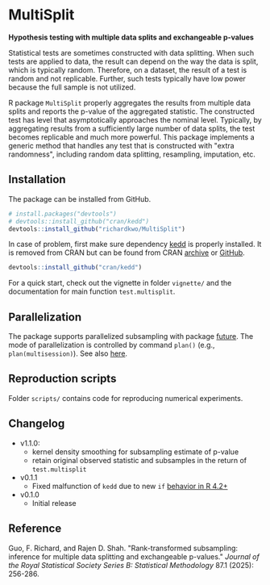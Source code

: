 # MultiSplit
**Hypothesis testing with multiple data splits and exchangeable p-values**

Statistical tests are sometimes constructed with data splitting. When such tests are applied to data, the result can depend on the way the data is split, which is typically random. Therefore, on a dataset, the result of a test is random and not replicable. Further, such tests typically have low power because the full sample is not utilized. 

R package `MultiSplit` properly aggregates the results from multiple data splits and reports the p-value of the aggregated statistic. The constructed test has level that asymptotically approaches the nominal level. Typically, by aggregating results from a sufficiently large number of data splits, the test becomes replicable and much more powerful. This package implements a generic method that handles any test that is constructed with "extra randomness", including random data splitting, resampling, imputation, etc.

## Installation

The package can be installed from GitHub.

``` r
# install.packages("devtools")
# devtools::install_github("cran/kedd")
devtools::install_github("richardkwo/MultiSplit")
```

In case of problem, first make sure dependency [kedd](https://cran.r-project.org/package=kedd) is properly installed. It is removed from CRAN but can be found from CRAN [archive](https://cran.r-project.org/src/contrib/Archive/kedd/) or [GitHub](https://github.com/cran/kedd).

```R
devtools::install_github("cran/kedd")
```

For a quick start, check out the vignette in folder `vignette/` and the documentation for main function `test.multisplit`.

## Parallelization

The package supports parallelized subsampling with package [future](https://cran.r-project.org/package=future). The mode of parallelization is controlled by command `plan()` (e.g., `plan(multisession)`). See also [here](https://cran.r-project.org/web/packages/future/vignettes/future-1-overview.html). 

## Reproduction scripts

Folder `scripts/` contains code for reproducing numerical experiments. 

## Changelog

* v1.1.0: 
  - kernel density smoothing for subsampling estimate of p-value
  - retain original observed statistic and subsamples in the return of `test.multisplit`
* v0.1.1
  * Fixed malfunction of `kedd` due to new `if` [behavior in R 4.2+](https://stackoverflow.com/questions/72848442/r-warning-lengthx-2-1-in-coercion-to-logical1)
* v0.1.0
  * Initial release


## Reference

Guo, F. Richard, and Rajen D. Shah. "Rank-transformed subsampling: inference for multiple data splitting and exchangeable p-values." *Journal of the Royal Statistical Society Series B: Statistical Methodology* 87.1 (2025): 256-286.